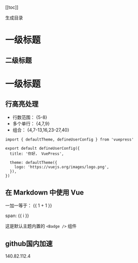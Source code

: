 [[toc]]

生成目录

# 一级标题

## 二级标题

# 一级标题

## 行高亮处理

* 行数范围： {5-8}
* 多个单行： {4,7,9}
* 组合： {4,7-13,16,23-27,40}

```ts{1,6-8}
import { defaultTheme, defineUserConfig } from 'vuepress'

export default defineUserConfig({
  title: '你好， VuePress',

  theme: defaultTheme({
    logo: 'https://vuejs.org/images/logo.png',
  }),
})
```

## 在 Markdown 中使用 Vue

一加一等于： {{ 1 + 1 }}

<span v-for="i in 3"> span: {{ i }} </span>

这是默认主题内置的 `<Badge />` 组件 <Badge text="演示" />

## github国内加速

140.82.112.4
